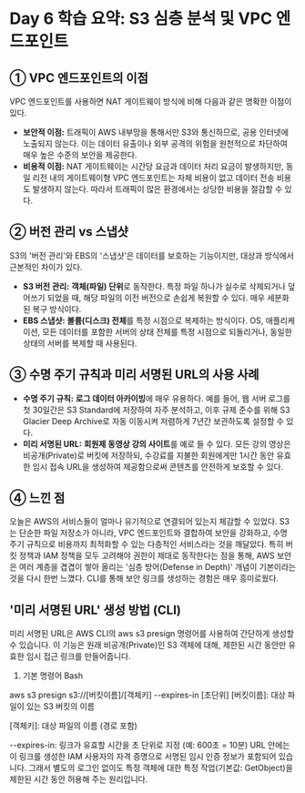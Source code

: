 # Day 6 학습 요약: S3 심층 분석 및 VPC 엔드포인트

## ① VPC 엔드포인트의 이점

VPC 엔드포인트를 사용하면 NAT 게이트웨이 방식에 비해 다음과 같은 명확한 이점이 있다.

-   **보안적 이점:** 트래픽이 AWS 내부망을 통해서만 S3와 통신하므로, 공용 인터넷에 노출되지 않는다. 이는 데이터 유출이나 외부 공격의 위험을 원천적으로 차단하여 매우 높은 수준의 보안을 제공한다.
-   **비용적 이점:** NAT 게이트웨이는 시간당 요금과 데이터 처리 요금이 발생하지만, 동일 리전 내의 게이트웨이형 VPC 엔드포인트는 자체 비용이 없고 데이터 전송 비용도 발생하지 않는다. 따라서 트래픽이 많은 환경에서는 상당한 비용을 절감할 수 있다.

## ② 버전 관리 vs 스냅샷

S3의 '버전 관리'와 EBS의 '스냅샷'은 데이터를 보호하는 기능이지만, 대상과 방식에서 근본적인 차이가 있다.

-   **S3 버전 관리:** **객체(파일) 단위**로 동작한다. 특정 파일 하나가 실수로 삭제되거나 덮어쓰기 되었을 때, 해당 파일의 이전 버전으로 손쉽게 복원할 수 있다. 매우 세분화된 복구 방식이다.
-   **EBS 스냅샷:** **볼륨(디스크) 전체**를 특정 시점으로 복제하는 방식이다. OS, 애플리케이션, 모든 데이터를 포함한 서버의 상태 전체를 특정 시점으로 되돌리거나, 동일한 상태의 서버를 복제할 때 사용된다.

## ③ 수명 주기 규칙과 미리 서명된 URL의 사용 사례

-   **수명 주기 규칙:** **로그 데이터 아카이빙**에 매우 유용하다. 예를 들어, 웹 서버 로그를 첫 30일간은 S3 Standard에 저장하여 자주 분석하고, 이후 규제 준수를 위해 S3 Glacier Deep Archive로 자동 이동시켜 저렴하게 7년간 보관하도록 설정할 수 있다.
-   **미리 서명된 URL:** **회원제 동영상 강의 사이트**를 예로 들 수 있다. 모든 강의 영상은 비공개(Private)로 버킷에 저장하되, 수강료를 지불한 회원에게만 1시간 동안 유효한 임시 접속 URL을 생성하여 제공함으로써 콘텐츠를 안전하게 보호할 수 있다.

## ④ 느낀 점

오늘은 AWS의 서비스들이 얼마나 유기적으로 연결되어 있는지 체감할 수 있었다. S3는 단순한 파일 저장소가 아니라, VPC 엔드포인트와 결합하여 보안을 강화하고, 수명 주기 규칙으로 비용까지 최적화할 수 있는 다층적인 서비스라는 것을 깨달았다. 특히 버킷 정책과 IAM 정책을 모두 고려해야 권한이 제대로 동작한다는 점을 통해, AWS 보안은 여러 계층을 겹겹이 쌓아 올리는 '심층 방어(Defense in Depth)' 개념이 기본이라는 것을 다시 한번 느꼈다. CLI를 통해 보안 링크를 생성하는 경험은 매우 흥미로웠다.

## '미리 서명된 URL' 생성 방법 (CLI)
미리 서명된 URL은 AWS CLI의 aws s3 presign 명령어를 사용하여 간단하게 생성할 수 있습니다. 이 기능은 원래 비공개(Private)인 S3 객체에 대해, 제한된 시간 동안만 유효한 임시 접근 링크를 만들어줍니다.

1. 기본 명령어
Bash

aws s3 presign s3://[버킷이름]/[객체키] --expires-in [초단위]
[버킷이름]: 대상 파일이 있는 S3 버킷의 이름

[객체키]: 대상 파일의 이름 (경로 포함)

--expires-in: 링크가 유효할 시간을 초 단위로 지정 (예: 600초 = 10분)
URL 안에는 이 링크를 생성한 IAM 사용자의 자격 증명으로 서명된 임시 인증 정보가 포함되어 있습니다. 그래서 별도의 로그인 없이도 특정 객체에 대한 특정 작업(기본값: GetObject)을 제한된 시간 동안 허용해 주는 원리입니다.